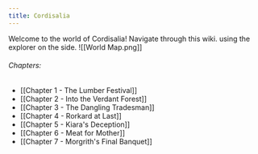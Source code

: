 ```yaml
---
title: Cordisalia
---
```

Welcome to the world of Cordisalia! Navigate through this wiki. using the explorer on the side.
![[World Map.png]]
###### Chapters:
- [[Chapter 1 - The Lumber Festival]]
- [[Chapter 2 - Into the Verdant Forest]]
- [[Chapter 3 - The Dangling Tradesman]]
- [[Chapter 4 - Rorkard at Last]]
- [[Chapter 5 - Kiara's Deception]]
- [[Chapter 6 - Meat for Mother]]
- [[Chapter 7 - Morgrith's Final Banquet]]